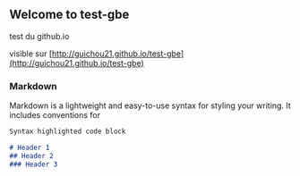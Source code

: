 ## Welcome to test-gbe

test du github.io

visible sur [http://guichou21.github.io/test-gbe](http://guichou21.github.io/test-gbe)

### Markdown

Markdown is a lightweight and easy-to-use syntax for styling your writing. It includes conventions for

```markdown
Syntax highlighted code block

# Header 1
## Header 2
### Header 3
